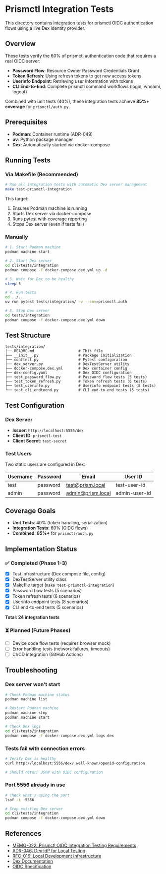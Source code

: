 # Prismctl Integration Tests

This directory contains integration tests for prismctl OIDC authentication flows using a live Dex identity provider.

## Overview

These tests verify the 60% of prismctl authentication code that requires a real OIDC server:

- **Password Flow**: Resource Owner Password Credentials Grant
- **Token Refresh**: Using refresh tokens to get new access tokens
- **Userinfo Endpoint**: Retrieving user information with tokens
- **CLI End-to-End**: Complete prismctl command workflows (login, whoami, logout)

Combined with unit tests (40%), these integration tests achieve **85%+ coverage** for `prismctl/auth.py`.

## Prerequisites

- **Podman**: Container runtime (ADR-049)
- **uv**: Python package manager
- **Dex**: Automatically started via docker-compose

## Running Tests

### Via Makefile (Recommended)

```bash
# Run all integration tests with automatic Dex server management
make test-prismctl-integration
```

This target:
1. Ensures Podman machine is running
2. Starts Dex server via docker-compose
3. Runs pytest with coverage reporting
4. Stops Dex server (even if tests fail)

### Manually

```bash
# 1. Start Podman machine
podman machine start

# 2. Start Dex server
cd cli/tests/integration
podman compose -f docker-compose.dex.yml up -d

# 3. Wait for Dex to be healthy
sleep 5

# 4. Run tests
cd ../..
uv run pytest tests/integration/ -v --cov=prismctl.auth

# 5. Stop Dex server
cd tests/integration
podman compose -f docker-compose.dex.yml down
```

## Test Structure

```
tests/integration/
├── README.md                    # This file
├── __init__.py                  # Package initialization
├── conftest.py                  # Pytest configuration
├── dex_server.py                # DexTestServer utility
├── docker-compose.dex.yml       # Dex container config
├── dex-config.yaml              # Dex OIDC configuration
├── test_password_flow.py        # Password flow tests (5 tests)
├── test_token_refresh.py        # Token refresh tests (6 tests)
├── test_userinfo.py             # Userinfo endpoint tests (8 tests)
└── test_cli_endtoend.py         # CLI end-to-end tests (5 tests)
```

## Test Configuration

### Dex Server

- **Issuer**: `http://localhost:5556/dex`
- **Client ID**: `prismctl-test`
- **Client Secret**: `test-secret`

### Test Users

Two static users are configured in Dex:

| Username | Password | Email | User ID |
|----------|----------|-------|---------|
| test     | password | test@prism.local | test-user-id |
| admin    | password | admin@prism.local | admin-user-id |

## Coverage Goals

- **Unit Tests**: 40% (token handling, serialization)
- **Integration Tests**: 60% (OIDC flows)
- **Combined**: **85%+** for `prismctl/auth.py`

## Implementation Status

### ✅ Completed (Phase 1-3)

- [x] Test infrastructure (Dex compose file, config)
- [x] DexTestServer utility class
- [x] Makefile target (`make test-prismctl-integration`)
- [x] Password flow tests (5 scenarios)
- [x] Token refresh tests (6 scenarios)
- [x] Userinfo endpoint tests (8 scenarios)
- [x] CLI end-to-end tests (5 scenarios)

**Total: 24 integration tests**

### ⏳ Planned (Future Phases)

- [ ] Device code flow tests (requires browser mock)
- [ ] Error handling tests (network failures, timeouts)
- [ ] CI/CD integration (GitHub Actions)

## Troubleshooting

### Dex server won't start

```bash
# Check Podman machine status
podman machine list

# Restart Podman machine
podman machine stop
podman machine start

# Check Dex logs
cd cli/tests/integration
podman compose -f docker-compose.dex.yml logs dex
```

### Tests fail with connection errors

```bash
# Verify Dex is healthy
curl http://localhost:5556/dex/.well-known/openid-configuration

# Should return JSON with OIDC configuration
```

### Port 5556 already in use

```bash
# Check what's using the port
lsof -i :5556

# Stop existing Dex server
cd cli/tests/integration
podman compose -f docker-compose.dex.yml down
```

## References

- [MEMO-022: Prismctl OIDC Integration Testing Requirements](/memos/memo-022)
- [ADR-046: Dex IdP for Local Testing](/adr/adr-046)
- [RFC-016: Local Development Infrastructure](/rfc/rfc-016)
- [Dex Documentation](https://dexidp.io/docs/)
- [OIDC Specification](https://openid.net/specs/openid-connect-core-1_0.html)
